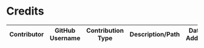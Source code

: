 # Credits

| Contributor | GitHub Username | Contribution Type | Description/Path | Date Added |
|-------------|----------------|--------------------|------------------|------------|
